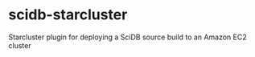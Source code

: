 scidb-starcluster
=================

Starcluster plugin for deploying a SciDB source build to an Amazon EC2 cluster

